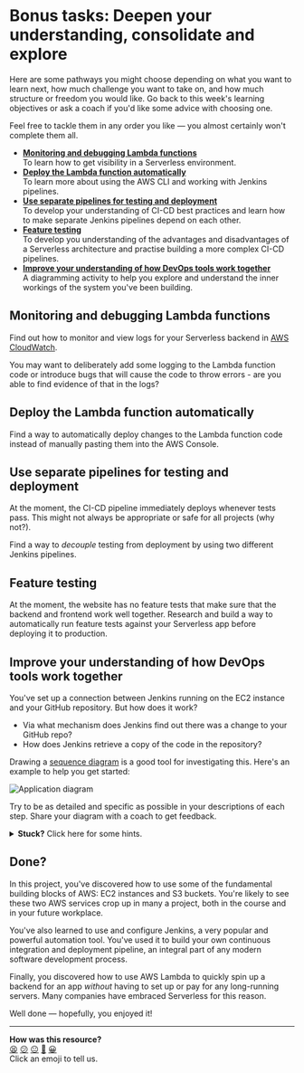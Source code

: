 # Bonus tasks: Deepen your understanding, consolidate and explore

Here are some pathways you might choose depending on what you want to learn
next, how much challenge you want to take on, and how much structure or freedom
you would like. Go back to this week's learning objectives or ask a coach if
you'd like some advice with choosing one.

Feel free to tackle them in any order you like — you almost certainly won't
complete them all.

- **[Monitoring and debugging Lambda
  functions](#monitoring-and-debugging-lambda-functions)**  
  To learn how to get visibility in a Serverless environment.
- **[Deploy the Lambda function
  automatically](#deploy-the-lambda-function-automatically)**  
  To learn more about using the AWS CLI and working with Jenkins pipelines.
- **[Use separate pipelines for testing and
  deployment](#use-separate-pipelines-for-testing-and-deployment)**  
  To develop your understanding of CI-CD best practices and learn how to make
  separate Jenkins pipelines depend on each other.
- **[Feature testing](#feature-testing)**  
  To develop you understanding of the advantages and disadvantages of a
  Serverless architecture and practise building a more complex CI-CD pipelines.
- **[Improve your understanding of how DevOps tools work
  together](#improve-your-understanding-of-how-devops-tools-work-together)**    
  A diagramming activity to help you explore and understand the inner workings
  of the system you've been building.
  

## Monitoring and debugging Lambda functions

Find out how to monitor and view logs for your Serverless backend in [AWS
CloudWatch](https://aws.amazon.com/cloudwatch/).

You may want to deliberately add some logging to the Lambda function code or
introduce bugs that will cause the code to throw errors - are you able to find
evidence of that in the logs?

## Deploy the Lambda function automatically

Find a way to automatically deploy changes to the Lambda function code instead
of manually pasting them into the AWS Console. 

## Use separate pipelines for testing and deployment

At the moment, the CI-CD pipeline immediately deploys whenever tests pass. This
might not always be appropriate or safe for all projects (why not?).

Find a way to *decouple* testing from deployment by using two different Jenkins
pipelines.

## Feature testing

At the moment, the website has no feature tests that make sure that the backend
and frontend work well together. Research and build a way to automatically run
feature tests against your Serverless app before deploying it to production.

## Improve your understanding of how DevOps tools work together

You've set up a connection between Jenkins running on the EC2 instance and your
GitHub repository. But how does it work?

- Via what mechanism does Jenkins find out there was a change to your GitHub
  repo? 
- How does Jenkins retrieve a copy of the code in the repository? 

 Drawing a [sequence diagram](https://playground.diagram.codes/d/sequence) is a
 good tool for investigating this. Here's an example to help you get started:

![Application diagram](assets/jenkins_github_sequence_diagram.svg "Application
diagram")

Try to be as detailed and specific as possible in your descriptions of each
step. Share your diagram with a coach to get feedback.

<details>
  <summary><b>Stuck?</b> Click here for some hints.</summary>
  :bulb: The documentation for the Jenkins Git Plugin as well as reading the Jenkins logs and GitHub Webhook logs will help you figure out what happens behind the scenes when you do a push. 
</details>

## Done?

In this project, you've discovered how to use some of the fundamental building
blocks of AWS: EC2 instances and S3 buckets. You're likely to see these two AWS
services crop up in many a project, both in the course and in your future
workplace.

You've also learned to use and configure Jenkins, a very popular and powerful
automation tool. You've used it to build your own continuous integration and
deployment pipeline, an integral part of any modern software development
process.

Finally, you discovered how to use AWS Lambda to quickly spin up a backend for
an app *without* having to set up or pay for any long-running servers. Many
companies have embraced Serverless for this reason.

Well done — hopefully, you enjoyed it!


<!-- BEGIN GENERATED SECTION DO NOT EDIT -->

---

**How was this resource?**  
[😫](https://airtable.com/shrUJ3t7KLMqVRFKR?prefill_Repository=makersacademy%2Fserverless-cicd&prefill_File=05_bonus.md&prefill_Sentiment=😫) [😕](https://airtable.com/shrUJ3t7KLMqVRFKR?prefill_Repository=makersacademy%2Fserverless-cicd&prefill_File=05_bonus.md&prefill_Sentiment=😕) [😐](https://airtable.com/shrUJ3t7KLMqVRFKR?prefill_Repository=makersacademy%2Fserverless-cicd&prefill_File=05_bonus.md&prefill_Sentiment=😐) [🙂](https://airtable.com/shrUJ3t7KLMqVRFKR?prefill_Repository=makersacademy%2Fserverless-cicd&prefill_File=05_bonus.md&prefill_Sentiment=🙂) [😀](https://airtable.com/shrUJ3t7KLMqVRFKR?prefill_Repository=makersacademy%2Fserverless-cicd&prefill_File=05_bonus.md&prefill_Sentiment=😀)  
Click an emoji to tell us.

<!-- END GENERATED SECTION DO NOT EDIT -->
